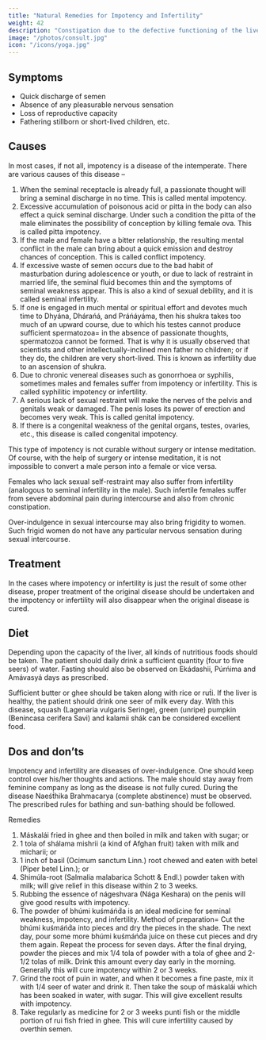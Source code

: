 ```yaml
---
title: "Natural Remedies for Impotency and Infertility"
weight: 42
description: "Constipation due to the defective functioning of the liver is the main cause of piles, but generally no serious ailment can develop for one reason only"
image: "/photos/consult.jpg"
icon: "/icons/yoga.jpg"
---
```





## Symptoms

- Quick discharge of semen
- Absence of any pleasurable nervous sensation
- Loss of reproductive capacity
- Fathering stillborn or short-lived children, etc.


## Causes

In most cases, if not all, impotency is a disease of the intemperate. There are various causes of this disease –

1. When the seminal receptacle is already full, a passionate thought will bring a seminal discharge in no time. This is called mental impotency.
2. Excessive accumulation of poisonous acid or pitta in the body can also effect a quick seminal discharge. Under such a condition the pitta of the male eliminates the possibility of conception by killing female ova. This is called pitta impotency.
3. If the male and female have a bitter relationship, the resulting mental conflict in the male can bring about a quick emission and destroy chances of conception. This is called conflict impotency.
4. If excessive waste of semen occurs due to the bad habit of masturbation during adolescence or youth, or due to lack of restraint in married life, the seminal fluid becomes thin and the symptoms of seminal weakness appear. This is also a kind of sexual debility, and it is called seminal infertility.
5. If one is engaged in much mental or spiritual effort and devotes much time to Dhyána, Dhárańá, and Práńáyáma, then his shukra takes too much of an upward course, due to which his testes cannot produce sufficient spermatozoa= in the absence of passionate thoughts, spermatozoa cannot be formed. That is why it is usually observed that scientists and other intellectually-inclined men father no children; or if they do, the children are very short-lived. This is known as infertility due to an ascension of shukra.
6. Due to chronic venereal diseases such as gonorrhoea or syphilis, sometimes males and females suffer from impotency or infertility. This is called syphilitic impotency or infertility.
7. A serious lack of sexual restraint will make the nerves of the pelvis and genitals weak or damaged. The penis loses its power of erection and becomes very weak. This is called genital impotency.
8. If there is a congenital weakness of the genital organs, testes, ovaries, etc., this disease is called congenital impotency. 

This type of impotency is not curable without surgery or intense meditation. Of course, with the help of surgery or intense meditation, it is not impossible to convert a male person into a female or vice versa.

Females who lack sexual self-restraint may also suffer from infertility (analogous to seminal infertility in the male). Such infertile females suffer from severe abdominal pain during intercourse and also from chronic constipation.

Over-indulgence in sexual intercourse may also bring frigidity to women. Such frigid women do not have any particular nervous sensation during sexual intercourse.


## Treatment

<!-- Morning – Utkśepa Mudrá, Bandhatraya Yoga Mudrá, Mayurásana, Karmásana and Ámbhasii Mudrá or Ámbhasii Práńáyáma.
Evening – Sarváuṋgásana, Matsyamudrá, Padahastásana, Matsyendrásana and Vajrásana.
 -->

In the cases where impotency or infertility is just the result of some other disease, proper treatment of the original disease should be undertaken and the impotency or infertility will also disappear when the original disease is cured.


## Diet

Depending upon the capacity of the liver, all kinds of nutritious foods should be taken. The patient should daily drink a sufficient quantity (four to five seers) of water. Fasting should also be observed on Ekádashii, Púrńima and Amávasyá days as prescribed.

Sufficient butter or ghee should be taken along with rice or rut́i. If the liver is healthy, the patient should drink one seer of milk every day. With this disease, squash (Lagenaria vulgaris Seringe), green (unripe) pumpkin (Benincasa cerifera Savi) and kalamii shák can be considered excellent food.


## Dos and don’ts

Impotency and infertility are diseases of over-indulgence. One should keep control over his/her thoughts and actions. The male should stay away from feminine company as long as the disease is not fully cured. During the disease Naeśt́hika Brahmacarya (complete abstinence) must be observed. The prescribed rules for bathing and sun-bathing should be followed.

Remedies

1. Máskalái fried in ghee and then boiled in milk and taken with sugar; or
2. 1 tola of shálama mishrii (a kind of Afghan fruit) taken with milk and micharii; or
3. 1 inch of basil (Ocimum sanctum Linn.) root chewed and eaten with betel (Piper betel Linn.); or
4. Shimúla-root (Salmalia malabarica Schott & Endl.) powder taken with milk; will give relief in this disease within 2 to 3 weeks.
5. Rubbing the essence of nágeshvara (Nága Keshara) on the penis will give good results with impotency.
6. The powder of bhúmi kuśmáńd́a is an ideal medicine for seminal weakness, impotency, and infertility.
Method of preparation= Cut the bhúmi kuśmáńd́a into pieces and dry the pieces in the shade. The next day, pour some more bhúmi kuśmáńd́a juice on these cut pieces and dry them again. Repeat the process for seven days. After the final drying, powder the pieces and mix 1/4 tola of powder with a tola of ghee and 2-1/2 tolas of milk. Drink this amount every day early in the morning. Generally this will cure impotency within 2 or 3 weeks.
7. Grind the root of puin in water, and when it becomes a fine paste, mix it with 1/4 seer of water and drink it. Then take the soup of máskalái which has been soaked in water, with sugar. This will give excellent results with impotency.
8. Take regularly as medicine for 2 or 3 weeks punti fish or the middle portion of rui fish fried in ghee. This will cure infertility caused by overthin semen.